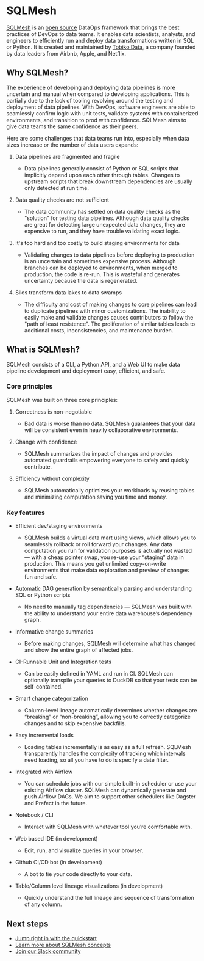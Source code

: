 # SQLMesh

[SQLMesh](https://sqlmesh.com) is an [open source](https://github.com/TobikoData/sqlmesh) DataOps framework that brings the best practices of DevOps to data teams. It enables data scientists, analysts, and engineers to efficiently run and deploy data transformations written in SQL or Python. It is created and maintained by [Tobiko Data](https://tobikodata.com/), a company founded by data leaders from Airbnb, Apple, and Netflix.

## Why SQLMesh?

The experience of developing and deploying data pipelines is more uncertain and manual when compared to developing applications. This is partially due to the lack of tooling revolving around the testing and deployment of data pipelines. With DevOps, software engineers are able to seamlessly confirm logic with unit tests, validate systems with containerized environments, and transition to prod with confidence. SQLMesh aims to give data teams the same confidence as their peers.

Here are some challenges that data teams run into, especially when data sizes increase or the number of data users expands:

1. Data pipelines are fragmented and fragile
    * Data pipelines generally consist of Python or SQL scripts that implicitly depend upon each other through tables. Changes to upstream scripts that break downstream dependencies are usually only detected at run time.

1. Data quality checks are not sufficient
    * The data community has settled on data quality checks as the "solution" for testing data pipelines. Although data quality checks are great for detecting large unexpected data changes, they are expensive to run, and they have trouble validating exact logic.

1. It's too hard and too costly to build staging environments for data
    * Validating changes to data pipelines before deploying to production is an uncertain and sometimes expensive process. Although branches can be deployed to environments, when merged to production, the code is re-run. This is wasteful and generates uncertainty because the data is regenerated.

1. Silos transform data lakes to data swamps
    * The difficulty and cost of making changes to core pipelines can lead to duplicate pipelines with minor customizations. The inability to easily make and validate changes causes contributors to follow the "path of least resistence". The proliferation of similar tables leads to additional costs, inconsistencies, and maintenance burden.

## What is SQLMesh?
SQLMesh consists of a CLI, a Python API, and a Web UI to make data pipeline development and deployment easy, efficient, and safe.

### Core principles
SQLMesh was built on three core principles:

1. Correctness is non-negotiable
    * Bad data is worse than no data. SQLMesh guarantees that your data will be consistent even in heavily collaborative environments.

1. Change with confidence
    * SQLMesh summarizes the impact of changes and provides automated guardrails empowering everyone to safely and quickly contribute.

1. Efficiency without complexity
    * SQLMesh automatically optimizes your workloads by reusing tables and minimizing computation saving you time and money.

### Key features
* Efficient dev/staging environments
    * SQLMesh builds a virtual data mart using views, which allows you to seamlessly rollback or roll forward your changes. Any data computation you run for validation purposes is actually not wasted &mdash; with a cheap pointer swap, you re-use your “staging” data in production. This means you get unlimited copy-on-write environments that make data exploration and preview of changes fun and safe.

* Automatic DAG generation by semantically parsing and understanding SQL or Python scripts
    * No need to manually tag dependencies &mdash; SQLMesh was built with the ability to understand your entire data warehouse’s dependency graph.

* Informative change summaries
    * Before making changes, SQLMesh will determine what has changed and show the entire graph of affected jobs.

* CI-Runnable Unit and Integration tests
    * Can be easily defined in YAML and run in CI. SQLMesh can optionally transpile your queries to DuckDB so that your tests can be self-contained.

* Smart change categorization
    * Column-level lineage automatically determines whether changes are “breaking” or “non-breaking”, allowing you to correctly categorize changes and to skip expensive backfills.

* Easy incremental loads
    * Loading tables incrementally is as easy as a full refresh. SQLMesh transparently handles the complexity of tracking which intervals need loading, so all you have to do is specify a date filter.

* Integrated with Airflow
    * You can schedule jobs with our simple built-in scheduler or use your existing Airflow cluster. SQLMesh can dynamically generate and push Airflow DAGs. We aim to support other schedulers like Dagster and Prefect in the future.

* Notebook / CLI
    * Interact with SQLMesh with whatever tool you’re comfortable with.

* Web based IDE (in development)
    * Edit, run, and visualize queries in your browser.

* Github CI/CD bot (in development)
    * A bot to tie your code directly to your data.

* Table/Column level lineage visualizations (in development)
    * Quickly understand the full lineage and sequence of transformation of any column.

## Next steps
* [Jump right in with the quickstart](quick_start.md)
* [Learn more about SQLMesh concepts](concepts/overview.md)
* [Join our Slack community](https://join.slack.com/t/tobiko-data/shared_invite/zt-1ma66d79v-a4dbf4DUpLAQJ8ptQrJygg)
